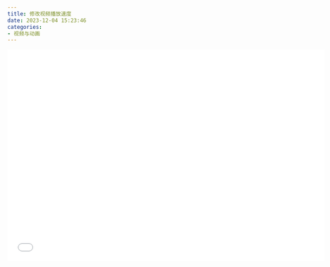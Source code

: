 ```yaml
---
title: 修改视频播放速度
date: 2023-12-04 15:23:46
categories:
- 视频与动画
---
```


<iframe src="//player.bilibili.com/player.html?bvid=BV1tb4y1K7St&page=1"
    width="720" 
    height="480"
    scrolling="no"
    border="0"
    frameborder="no"
    framespacing="0"
    allowfullscreen="true"> 
</iframe>